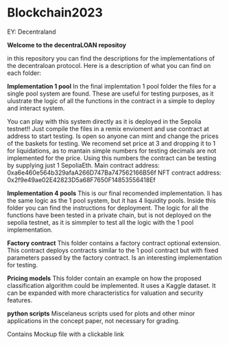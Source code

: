 # Blockchain2023
EY: Decentraland

**Welcome to the decentraLOAN repositoy**

in this repository you can find the descriptions for the implementations of the decentraloan protocol.
Here is a description of what you can find on each folder:

**Implementation 1 pool**
In the final implemtation 1 pool folder the files for a single pool system are found. These are useful 
for testing purposes, as it ulustrate the logic of all the functions in the contract in a simple to 
deploy and interact system.

You can play with this system directly as it is deployed in the Sepolia testnet!!
Just compile the files in a remix envioment and use contract at address to start testing.
Is open so anyone can mint and change the prices of the baskets for testing. We recomend set price at 3 
and dropping it to 1 for liquidations, as to mantain simple numbers for testing decimals are not implemented for the 
price. Using this numbers the contract can be testing by supplying just 1 SepoliaEth.
Main contract address: 0xa6e460e564b329afaA266D747Ba747562166B56f
NFT contract address: 0x2f9e49ae02E42823D5a68F7650F14853556418Ef

**Implementation 4 pools**
This is our final recomended implementation. Ii has the same logic as the 1 pool system, but it has 4 liquidity pools.
Inside this folder you can find the instructions for deployment.
The logic for all the functions have been tested in a private chain, but is not deployed on the sepolia testnet, as it
is simmpler to test all the logic with the 1 pool implementation.

**Factory contract**
This folder contains a factory contract optional extension. This contract deploys contracts similar to 
the 1 pool contract but with fixed parameters passed by the factory contract. Is an interesting implementation for
testing.

**Pricing models**
This folder contain an example on how the proposed classification algorithm could be implemented. It uses a Kaggle dataset.
It can be expanded with more characteristics for valuation and security features.

**python scripts**
Miscelaneus scripts used for plots and other minor applications in the concept paper, not necessary for grading.

Contains Mockup file with a clickable link

